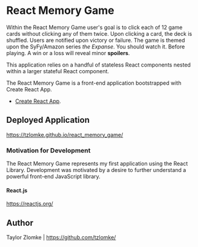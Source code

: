 # React Memory Game
Within the React Memory Game user's goal is to click each of 12 game cards without clicking any of them twice. Upon clicking a card, the deck is shuffled. Users are notified upon victory or failure. The game is themed upon the SyFy/Amazon series _the Expanse_. You should watch it. Before playing. A win or a loss will reveal minor **spoilers**.

This application relies on a handful of stateless React components nested within a larger stateful React component.

The React Memory Game is a front-end application bootstrapped with Create React App.
- [Create React App](https://github.com/facebook/create-react-app).

## Deployed Application
https://tzlomke.github.io/react_memory_game/

### Motivation for Development
The React Memory Game represents my first application using the React Library. Development was motivated by a desire to further understand a powerful front-end JavaScript library.

#### React.js
https://reactjs.org/

## Author
Taylor Zlomke | https://github.com/tzlomke/

